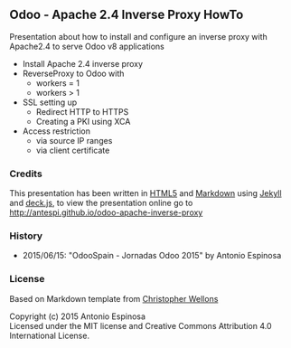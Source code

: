 ## Odoo - Apache 2.4 Inverse Proxy HowTo

Presentation about how to install and
configure an inverse proxy with Apache2.4 to serve Odoo v8 applications

* Install Apache 2.4 inverse proxy
* ReverseProxy to Odoo with
    * workers = 1
    * workers > 1
* SSL setting up
    * Redirect HTTP to HTTPS
    * Creating a PKI using XCA
* Access restriction
    * via source IP ranges
    * via client certificate


### Credits

This presentation has been written in [HTML5](http://www.w3.org/TR/html5/) and
[Markdown](http://daringfireball.net/projects/markdown/) using
[Jekyll](http://jekyllrb.com/) and
[deck.js](http://imakewebthings.com/deck.js/),
to view the presentation online go to http://antespi.github.io/odoo-apache-inverse-proxy


### History

* 2015/06/15: "OdooSpain - Jornadas Odoo 2015" by Antonio Espinosa


### License

Based on Markdown template from [Christopher Wellons](https://github.com/skeeto)

Copyright (c) 2015 Antonio Espinosa<br>
Licensed under the MIT license and Creative Commons Attribution 4.0 International License.


